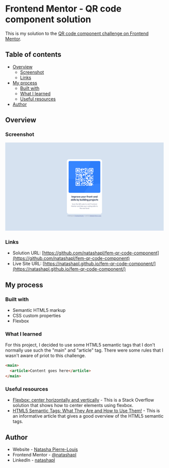 # Frontend Mentor - QR code component solution

This is my solution to the [QR code component challenge on Frontend Mentor](https://www.frontendmentor.io/challenges/qr-code-component-iux_sIO_H).

## Table of contents

- [Overview](#overview)
  - [Screenshot](#screenshot)
  - [Links](#links)
- [My process](#my-process)
  - [Built with](#built-with)
  - [What I learned](#what-i-learned)
  - [Useful resources](#useful-resources)
- [Author](#author)

## Overview

### Screenshot

![](./screenshot.png)

### Links

- Solution URL: [https://github.com/natashapl/fem-qr-code-component](https://github.com/natashapl/fem-qr-code-component)
- Live Site URL: [https://natashapl.github.io/fem-qr-code-component/](https://natashapl.github.io/fem-qr-code-component/)

## My process

### Built with

- Semantic HTML5 markup
- CSS custom properties
- Flexbox

### What I learned

For this project, I decided to use some HTML5 semantic tags that I don't normally use such the "main"  and "article" tag. There were some rules that I wasn't aware of priot to this challenge.

```html
<main>
  <article>Content goes here</article>
</main>
```

### Useful resources

- [Flexbox: center horizontally and vertically](https://stackoverflow.com/questions/19026884/flexbox-center-horizontally-and-vertically) - This is a Stack Overflow solution that shows how to center elements using flexbox.
- [HTML5 Semantic Tags: What They Are and How to Use Them!](https://www.semrush.com/blog/semantic-html5-guide/) - This is an informative article that gives a good overview of the HTML5 semantic tags.

## Author

- Website - [Natasha Pierre-Louis](https://www.natashasfolio.com)
- Frontend Mentor - [@natashapl](https://www.frontendmentor.io/profile/natashapl)
- LinkedIn - [natashapl](https://www.linkedin.com/in/natashapl/)
